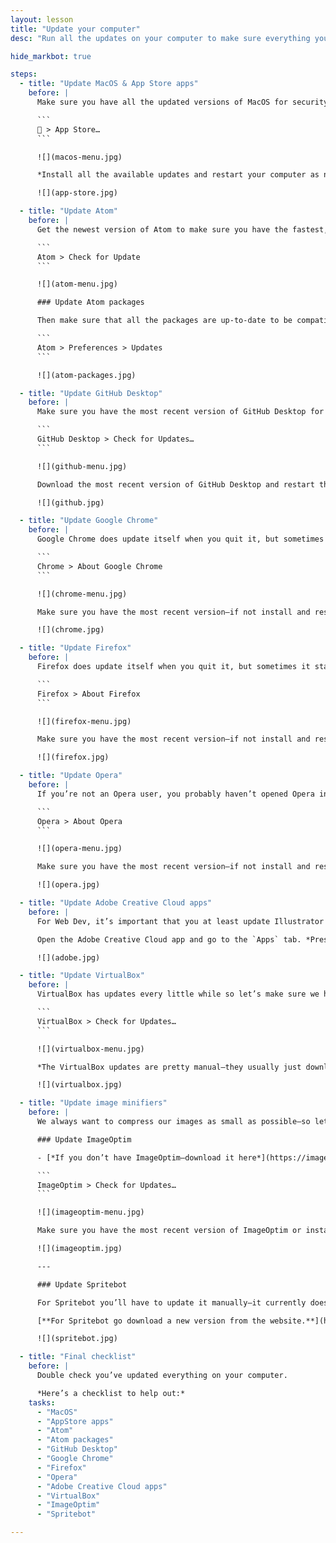 ```yaml
---
layout: lesson
title: "Update your computer"
desc: "Run all the updates on your computer to make sure everything you have is the most recent, secure version."

hide_markbot: true

steps:
  - title: "Update MacOS & App Store apps"
    before: |
      Make sure you have all the updated versions of MacOS for security and all the updated versions of any App Store applications.

      ```
       > App Store…
      ```

      ![](macos-menu.jpg)

      *Install all the available updates and restart your computer as necessary.*

      ![](app-store.jpg)

  - title: "Update Atom"
    before: |
      Get the newest version of Atom to make sure you have the fastest, most feature-full version.

      ```
      Atom > Check for Update
      ```

      ![](atom-menu.jpg)

      ### Update Atom packages

      Then make sure that all the packages are up-to-date to be compatible with your version of Atom.

      ```
      Atom > Preferences > Updates
      ```

      ![](atom-packages.jpg)

  - title: "Update GitHub Desktop"
    before: |
      Make sure you have the most recent version of GitHub Desktop for the most compatibility with GitHub.

      ```
      GitHub Desktop > Check for Updates…
      ```

      ![](github-menu.jpg)

      Download the most recent version of GitHub Desktop and restart the app.

      ![](github.jpg)

  - title: "Update Google Chrome"
    before: |
      Google Chrome does update itself when you quit it, but sometimes it stays running and never gets updated. So let’s check for updates anyways.

      ```
      Chrome > About Google Chrome
      ```

      ![](chrome-menu.jpg)

      Make sure you have the most recent version—if not install and restart Chrome.

      ![](chrome.jpg)

  - title: "Update Firefox"
    before: |
      Firefox does update itself when you quit it, but sometimes it stays running and never gets updated—or it just hasn’t been open in a while. Let’s check for updates anyways.

      ```
      Firefox > About Firefox
      ```

      ![](firefox-menu.jpg)

      Make sure you have the most recent version—if not install and restart Firefox.

      ![](firefox.jpg)

  - title: "Update Opera"
    before: |
      If you’re not an Opera user, you probably haven’t opened Opera in a while—so it’ll be very outdated.

      ```
      Opera > About Opera
      ```

      ![](opera-menu.jpg)

      Make sure you have the most recent version—if not install and restart Firefox.

      ![](opera.jpg)

  - title: "Update Adobe Creative Cloud apps"
    before: |
      For Web Dev, it’s important that you at least update Illustrator & Photoshop to the newest versions—they’re constantly changing their web exporting tools.

      Open the Adobe Creative Cloud app and go to the `Apps` tab. *Press the `Update All` button.*

      ![](adobe.jpg)

  - title: "Update VirtualBox"
    before: |
      VirtualBox has updates every little while so let’s make sure we have the newest version.

      ```
      VirtualBox > Check for Updates…
      ```

      ![](virtualbox-menu.jpg)

      *The VirtualBox updates are pretty manual—they usually just download a new installer to your `Downloads` folder that you’ll have to run.*

      ![](virtualbox.jpg)

  - title: "Update image minifiers"
    before: |
      We always want to compress our images as small as possible—so let’s update ImageOptim & Spritebot to get the best smushing abilities.

      ### Update ImageOptim

      - [*If you don’t have ImageOptim—download it here*](https://imageoptim.com/mac)

      ```
      ImageOptim > Check for Updates…
      ```

      ![](imageoptim-menu.jpg)

      Make sure you have the most recent version of ImageOptim or install the new one.

      ![](imageoptim.jpg)

      ---

      ### Update Spritebot

      For Spritebot you’ll have to update it manually—it currently doesn’t have auto-updating capabilities.

      [**For Spritebot go download a new version from the website.**](https://github.com/thomasjbradley/spritebot)

      ![](spritebot.jpg)

  - title: "Final checklist"
    before: |
      Double check you’ve updated everything on your computer.

      *Here’s a checklist to help out:*
    tasks:
      - "MacOS"
      - "AppStore apps"
      - "Atom"
      - "Atom packages"
      - "GitHub Desktop"
      - "Google Chrome"
      - "Firefox"
      - "Opera"
      - "Adobe Creative Cloud apps"
      - "VirtualBox"
      - "ImageOptim"
      - "Spritebot"

---
```

